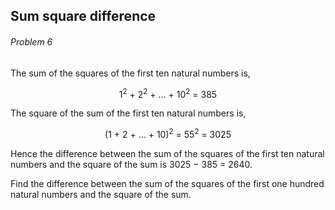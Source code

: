 ## Sum square difference
###### Problem 6


The sum of the squares of the first ten natural numbers is,

<p style="text-align:center;">
1<sup>2</sup> + 2<sup>2</sup> + ... + 10<sup>2</sup> = 385
</p>

The square of the sum of the first ten natural numbers is,

<p style="text-align:center;">
(1 + 2 + ... + 10)<sup>2</sup> = 55<sup>2</sup> = 3025
</p>

Hence the difference between the sum of the squares of the first ten natural numbers and the square of the sum is 3025 − 385 = 2640.

Find the difference between the sum of the squares of the first one hundred natural numbers and the square of the sum.

